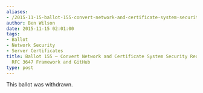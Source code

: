 ```yaml
---
aliases:
- /2015-11-15-ballot-155-convert-network-and-certificate-system-security-requirements-to-rfc-3647-framework-and-github/
author: Ben Wilson
date: 2015-11-15 02:01:00
tags:
- Ballot
- Network Security
- Server Certificates
title: Ballot 155 – Convert Network and Certificate System Security Requirements to
  RFC 3647 Framework and GitHub
type: post
---
```


This ballot was withdrawn.
